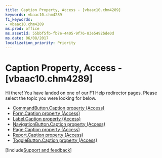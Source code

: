 ```yaml
---
title: Caption Property, Access - [vbaac10.chm4289]
keywords: vbaac10.chm4289
f1_keywords:
- vbaac10.chm4289
ms.prod: office
ms.assetid: 55bbf5fb-fb7e-4405-9f76-83e5492bde0d
ms.date: 06/08/2017
localization_priority: Priority
---
```



# Caption Property, Access - [vbaac10.chm4289]

Hi there! You have landed on one of our F1 Help redirector pages. Please select the topic you were looking for below.

- [CommandButton.Caption property (Access)](https://msdn.microsoft.com/library/9141b138-5bf7-5d45-f945-f9de41e43042%28Office.15%29.aspx)
- [Form.Caption property (Access)](https://msdn.microsoft.com/library/44dcd309-7a07-c4b3-2d85-d1bc09f98843%28Office.15%29.aspx)
- [Label.Caption property (Access)](https://msdn.microsoft.com/library/47f58d63-a93d-a0ef-333c-ab0479bad6c9%28Office.15%29.aspx)
- [NavigationButton.Caption property (Access)](https://msdn.microsoft.com/library/65770d68-fe1f-4553-b8e8-25649db2e059%28Office.15%29.aspx)
- [Page.Caption property (Access)](https://msdn.microsoft.com/library/7f1b5038-4543-c373-96e9-135102cdd6e6%28Office.15%29.aspx)
- [Report.Caption property (Access)](https://msdn.microsoft.com/library/8e662558-755f-0dbe-8803-b0f0ef093172%28Office.15%29.aspx)
- [ToggleButton.Caption property (Access)](https://msdn.microsoft.com/library/7ae95889-3b92-14c1-792e-eac87a2fb910%28Office.15%29.aspx)

[!include[Support and feedback](~/includes/feedback-boilerplate.md)]